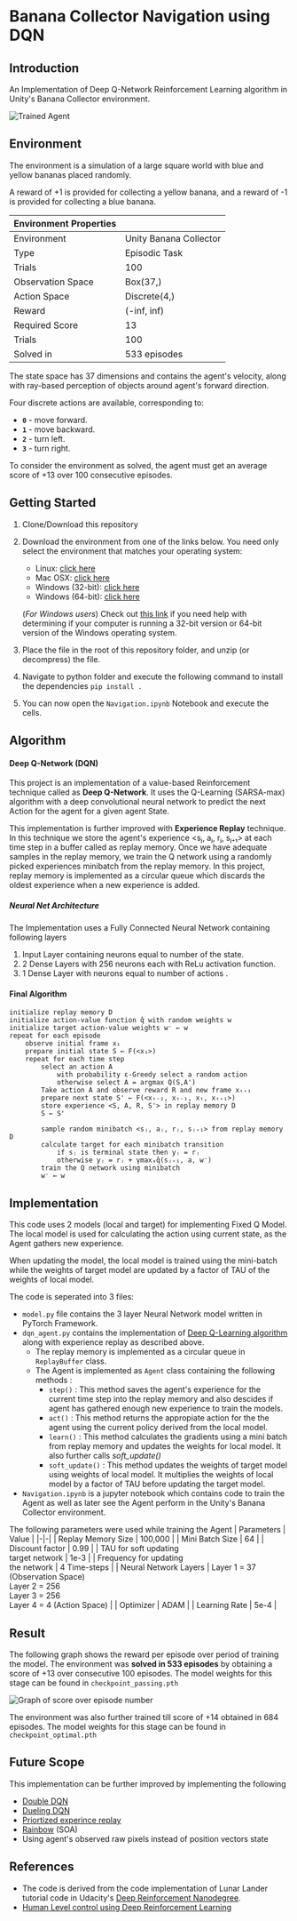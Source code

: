 [//]: # (Image References)

[image1]: images/agent.gif "Trained Agent"

# Banana Collector Navigation using DQN 

## Introduction

An Implementation of Deep Q-Network Reinforcement Learning algorithm in Unity's Banana Collector environment.

![Trained Agent][image1]

## Environment

The environment is a simulation of a large square world with blue and yellow bananas placed randomly.

A reward of +1 is provided for collecting a yellow banana, and a reward of -1 is provided for collecting a blue banana. 

| Environment Properties         |  |
|-------------------|------------------------|
| Environment       | Unity Banana Collector |
| Type              | Episodic Task          |
| Trials            | 100                    |
| Observation Space | Box(37,)               |
| Action Space      | Discrete(4,)           |
| Reward            | (-inf, inf)            |
| Required Score    | 13                     |
| Trials            | 100                    |
| Solved in         | 533 episodes           |

The state space has 37 dimensions and contains the agent's velocity, along with ray-based perception of objects around agent's forward direction.  

Four discrete actions are available, corresponding to:
- **`0`** - move forward.
- **`1`** - move backward.
- **`2`** - turn left.
- **`3`** - turn right.

To consider the environment as solved, the agent must get an average score of +13 over 100 consecutive episodes.

## Getting Started

1. Clone/Download this repository 
2. Download the environment from one of the links below.  You need only select the environment that matches your operating system:
    - Linux: [click here](https://s3-us-west-1.amazonaws.com/udacity-drlnd/P1/Banana/Banana_Linux.zip)
    - Mac OSX: [click here](https://s3-us-west-1.amazonaws.com/udacity-drlnd/P1/Banana/Banana.app.zip)
    - Windows (32-bit): [click here](https://s3-us-west-1.amazonaws.com/udacity-drlnd/P1/Banana/Banana_Windows_x86.zip)
    - Windows (64-bit): [click here](https://s3-us-west-1.amazonaws.com/udacity-drlnd/P1/Banana/Banana_Windows_x86_64.zip)
    
    (_For Windows users_) Check out [this link](https://support.microsoft.com/en-us/help/827218/how-to-determine-whether-a-computer-is-running-a-32-bit-version-or-64) if you need help with determining if your computer is running a 32-bit version or 64-bit version of the Windows operating system.

3. Place the file in the root of this repository folder, and unzip (or decompress) the file. 

4. Navigate to python folder and execute the following command to install the dependencies 
`pip install .`
5. You can now open the `Navigation.ipynb` Notebook and execute the cells.

## Algorithm

#### Deep Q-Network (DQN)

This project is an implementation of a value-based Reinforcement technique called as **Deep Q-Network**. It uses the Q-Learning (SARSA-max) algorithm with a deep convolutional neural network to predict the next Action for the agent for a given agent State.

This implementation is further improved with **Experience Replay** technique. In this technique we store the agent's experience <sⱼ, aⱼ, rⱼ, sⱼ₊₁> at each time step in a buffer called as replay memory. Once we have adequate samples in the replay memory, we train the Q network using a randomly picked experiences minibatch from the replay memory. 
In this project, replay memory is implemented as a circular queue which discards the oldest experience when a new experience is added.

##### Neural Net Architecture
The Implementation uses a Fully Connected Neural Network containing following layers
1. Input Layer containing neurons equal to number of the state.
2. 2 Dense Layers with 256 neurons each with ReLu activation function.
3. 1 Dense Layer with neurons equal to number of actions .

#### Final Algorithm
```
initialize replay memory D
initialize action-value function q̂ with random weights w
initialize target action-value weights w⁻ ← w
repeat for each episode
    observe initial frame x₁
    prepare initial state S ← F(<x₁>)
    repeat for each time step
        select an action A
            with probability ε-Greedy select a random action
            otherwise select A = argmax Q(S,A')
        Take action A and observe reward R and new frame xₜ₊₁
        prepare next state S' ← F(<xₜ₋₂, xₜ₋₁, xₜ, xₜ₊₁>)
        store experience <S, A, R, S'> in replay memory D
        S ← S'

        sample random minibatch <sⱼ, aⱼ, rⱼ, sⱼ₊₁> from replay memory D
        calculate target for each minibatch transition
            if sⱼ is terminal state then yⱼ = rⱼ
            otherwise yⱼ = rⱼ + γmaxₐq̂(sⱼ₊₁, a, w⁻)
        train the Q network using minibatch
        w⁻ ← w
```

## Implementation

This code uses 2 models (local and target) for implementing Fixed Q Model. The local model is used for calculating the action using current state, as the Agent gathers new experience. 

When updating the model, the local model is trained using the mini-batch while the weights of target model are updated by a factor of TAU of the weights of local model.

The code is seperated into 3 files:

* `model.py` file contains the 3 layer Neural Network model written in PyTorch Framework.
* `dqn_agent.py` contains the implementation of [Deep Q-Learning algorithm](#final-algorithm) along with experience replay as described above. 
  * The replay memory is implemented as a circular queue in `ReplayBuffer` class.  
  * The Agent is implemented as `Agent` class containing the following methods : 
    * `step()` : This method saves the agent's experience for the current time step into the replay memory and also descides if agent has gathered enough new experience to train the models.
    * `act()` : This method returns the appropiate action for the the agent using the current policy derived from the local model.
    * `learn()` : This method calculates the gradients using a mini batch from replay memory and updates the weights for local model. It also further calls *soft_update()*
    * `soft_update()` : This method updates the weights of target model using weights of local model. It multiplies the weights of local model by a factor of TAU before updating the target model.
* `Navigation.ipynb` is a jupyter notebook which contains code to train the Agent as well as later see the Agent perform in the Unity's Banana Collector environment.

The following parameters were used while training the Agent
| Parameters | Value |
|-|-|
| Replay Memory Size | 100,000 |
| Mini Batch Size | 64 |
| Discount factor | 0.99 |
| TAU for soft updating<br>target network | 1e-3 |
| Frequency for updating<br>the network | 4 Time-steps |
| Neural Network Layers | Layer 1 = 37 (Observation Space)<br>Layer 2 = 256<br>Layer 3 = 256<br>Layer 4 = 4 (Action Space) |
| Optimizer | ADAM |
| Learning Rate | 5e-4 |

## Result

The following graph shows the reward per episode over period of training the model. The environment was **solved in 533 episodes** by obtaining a score of +13 over consecutive 100 episodes. The model weights for this stage can be found in `checkpoint_passing.pth`

![Graph of score over episode number](images/graph.png "Logo Title Text 1")

The environment was also further trained till score of +14 obtained in 684 episodes. The model weights for this stage can be found in `checkpoint_optimal.pth`

## Future Scope

This implementation can be further improved by implementing the following

* [Double DQN](https://arxiv.org/abs/1509.06461)
* [Dueling DQN](https://arxiv.org/abs/1511.06581)
* [Priortized experince replay](https://arxiv.org/abs/1511.05952)
* [Rainbow](https://arxiv.org/abs/1710.02298) (SOA)
* Using agent's observed raw pixels instead of position vectors state

## References

* The code is derived from the code implementation of Lunar Lander tutorial code in Udacity's [Deep Reinforcement Nanodegree](https://classroom.udacity.com/nanodegrees/nd893). 
* [Human Level control using Deep Reinforcement Learning](https://deepmind.com/research/publications/human-level-control-through-deep-reinforcement-learning)
